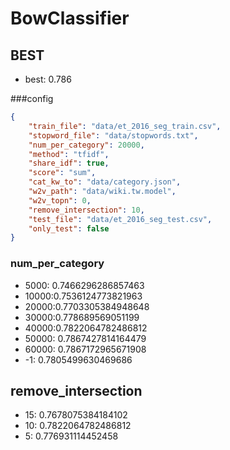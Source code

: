 # BowClassifier

## BEST

* best: 0.786

###config

```json
{
    "train_file": "data/et_2016_seg_train.csv",
    "stopword_file": "data/stopwords.txt",
    "num_per_category": 20000,
    "method": "tfidf",
    "share_idf": true,
    "score": "sum",
    "cat_kw_to": "data/category.json",
    "w2v_path": "data/wiki.tw.model",
    "w2v_topn": 0,
    "remove_intersection": 10,
    "test_file": "data/et_2016_seg_test.csv",
    "only_test": false
}
```
### num_per_category

* 5000: 0.7466296286857463
* 10000:0.7536124773821963
* 20000:0.7703305384948648
* 30000:0.778689569051199
* 40000:0.7822064782486812
* 50000: 0.7867427814164479
* 60000: 0.7867172965671908
* -1: 0.7805499630469686

## remove_intersection

* 15: 0.7678075384184102
* 10: 0.7822064782486812
* 5: 0.776931114452458

